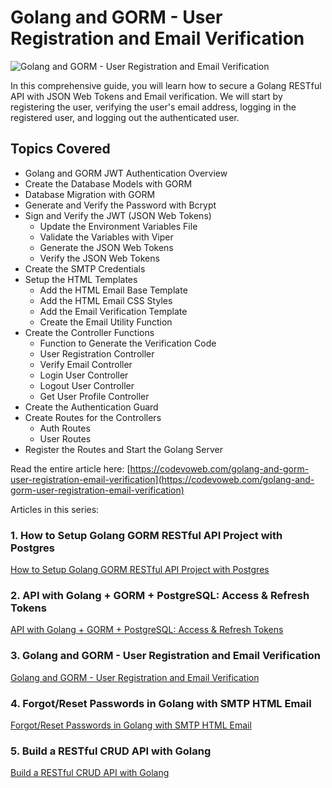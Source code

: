 # Golang and GORM - User Registration and Email Verification

![Golang and GORM - User Registration and Email Verification](https://codevoweb.com/wp-content/uploads/2022/08/Golang-and-GORM-User-Registration-and-Email-Verification.webp)

In this comprehensive guide, you will learn how to secure a Golang RESTful API with JSON Web Tokens and Email verification. We will start by registering the user, verifying the user's email address, logging in the registered user, and logging out the authenticated user.

## Topics Covered

- Golang and GORM JWT Authentication Overview
- Create the Database Models with GORM
- Database Migration with GORM
- Generate and Verify the Password with Bcrypt
- Sign and Verify the JWT (JSON Web Tokens)
    - Update the Environment Variables File
    - Validate the Variables with Viper
    - Generate the JSON Web Tokens
    - Verify the JSON Web Tokens
- Create the SMTP Credentials
- Setup the HTML Templates
    - Add the HTML Email Base Template
    - Add the HTML Email CSS Styles
    - Add the Email Verification Template
    - Create the Email Utility Function
- Create the Controller Functions
    - Function to Generate the Verification Code
    - User Registration Controller
    - Verify Email Controller
    - Login User Controller
    - Logout User Controller
    - Get User Profile Controller
- Create the Authentication Guard
- Create Routes for the Controllers
    - Auth Routes
    - User Routes
- Register the Routes and Start the Golang Server

Read the entire article here: [https://codevoweb.com/golang-and-gorm-user-registration-email-verification](https://codevoweb.com/golang-and-gorm-user-registration-email-verification)

Articles in this series:

### 1. How to Setup Golang GORM RESTful API Project with Postgres

[How to Setup Golang GORM RESTful API Project with Postgres](https://codevoweb.com/setup-golang-gorm-restful-api-project-with-postgres/)

### 2. API with Golang + GORM + PostgreSQL: Access & Refresh Tokens

[API with Golang + GORM + PostgreSQL: Access & Refresh Tokens](https://codevoweb.com/golang-gorm-postgresql-user-registration-with-refresh-tokens)

### 3. Golang and GORM - User Registration and Email Verification

[Golang and GORM - User Registration and Email Verification](https://codevoweb.com/golang-and-gorm-user-registration-email-verification)

### 4. Forgot/Reset Passwords in Golang with SMTP HTML Email

[Forgot/Reset Passwords in Golang with SMTP HTML Email](https://codevoweb.com/forgot-reset-passwords-in-golang-with-html-email)

### 5. Build a RESTful CRUD API with Golang

[Build a RESTful CRUD API with Golang](https://codevoweb.com/build-restful-crud-api-with-golang)
